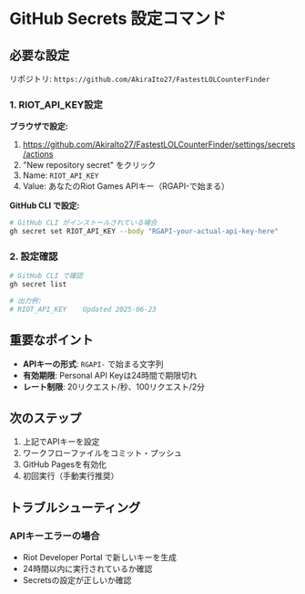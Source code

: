 # GitHub Secrets 設定コマンド

## 必要な設定

リポジトリ: `https://github.com/AkiraIto27/FastestLOLCounterFinder`

### 1. RIOT_API_KEY設定

**ブラウザで設定:**
1. https://github.com/AkiraIto27/FastestLOLCounterFinder/settings/secrets/actions
2. "New repository secret" をクリック
3. Name: `RIOT_API_KEY`
4. Value: あなたのRiot Games APIキー（RGAPI-で始まる）

**GitHub CLI で設定:**
```bash
# GitHub CLI がインストールされている場合
gh secret set RIOT_API_KEY --body "RGAPI-your-actual-api-key-here"
```

### 2. 設定確認

```bash
# GitHub CLI で確認
gh secret list

# 出力例:
# RIOT_API_KEY    Updated 2025-06-23
```

## 重要なポイント

- **APIキーの形式**: `RGAPI-` で始まる文字列
- **有効期限**: Personal API Keyは24時間で期限切れ
- **レート制限**: 20リクエスト/秒、100リクエスト/2分

## 次のステップ

1. 上記でAPIキーを設定
2. ワークフローファイルをコミット・プッシュ
3. GitHub Pagesを有効化
4. 初回実行（手動実行推奨）

## トラブルシューティング

### APIキーエラーの場合
- Riot Developer Portal で新しいキーを生成
- 24時間以内に実行されているか確認
- Secretsの設定が正しいか確認